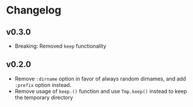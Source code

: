 # Changelog

## v0.3.0

* Breaking: Removed `keep` functionality

## v0.2.0


* Remove `:dirname` option in favor of always random dirnames, and add `:prefix` option instead.
* Remove usage of `keep.()` function and use `Tmp.keep()` instead to keep the temporary directory

